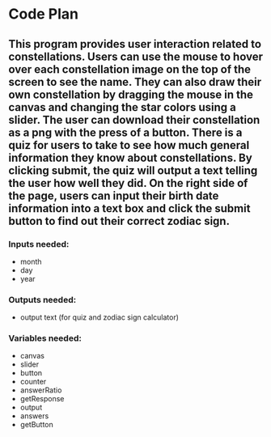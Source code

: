 # Code Plan

## This program provides user interaction related to constellations. Users can use the mouse to hover over each constellation image on the top of the screen to see the name. They can also draw their own constellation by dragging the mouse in the canvas and changing the star colors using a slider. The user can download their constellation as a png with the press of a button. There is a quiz for users to take to see how much general information they know about constellations. By clicking submit, the quiz will output a text telling the user how well they did. On the right side of the page, users can input their birth date information into a text box and click the submit button to find out their correct zodiac sign.

### Inputs needed:
- month
- day
- year

### Outputs needed:
- output text (for quiz and zodiac sign calculator)

### Variables needed:
- canvas
- slider
- button
- counter
- answerRatio
- getResponse
- output
- answers
- getButton
